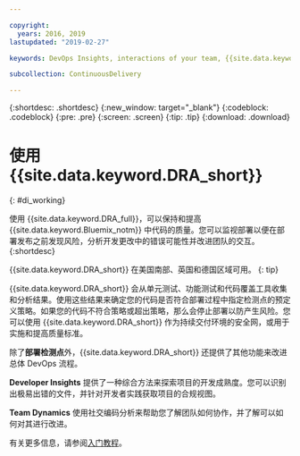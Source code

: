 ```yaml
---

copyright:
  years: 2016, 2019
lastupdated: "2019-02-27"

keywords: DevOps Insights, interactions of your team, {{site.data.keyword.DRA_full}}

subcollection: ContinuousDelivery

---
```


{:shortdesc: .shortdesc}
{:new_window: target="_blank"}
{:codeblock: .codeblock}
{:pre: .pre}
{:screen: .screen}
{:tip: .tip}
{:download: .download}

# 使用 {{site.data.keyword.DRA_short}}
{: #di_working}

使用 {{site.data.keyword.DRA_full}}，可以保持和提高 {{site.data.keyword.Bluemix_notm}} 中代码的质量。您可以监视部署以便在部署发布之前发现风险，分析开发更改中的错误可能性并改进团队的交互。
{:shortdesc}

{{site.data.keyword.DRA_short}} 在美国南部、英国和德国区域可用。
{: tip}

{{site.data.keyword.DRA_short}} 会从单元测试、功能测试和代码覆盖工具收集和分析结果。使用这些结果来确定您的代码是否符合部署过程中指定检测点的预定义策略。如果您的代码不符合策略或超出策略，那么会停止部署以防产生风险。您可以使用 {{site.data.keyword.DRA_short}} 作为持续交付环境的安全网，或用于实施和提高质量标准。 

除了**部署检测点**外，{{site.data.keyword.DRA_short}} 还提供了其他功能来改进总体 DevOps 流程。  

**Developer Insights** 提供了一种综合方法来探索项目的开发成熟度。您可以识别出极易出错的文件，并针对开发者实践获取项目的合规视图。
	
**Team Dynamics** 使用社交编码分析来帮助您了解团队如何协作，并了解可以如何对其进行改进。

有关更多信息，请参阅[入门教程](/docs/services/DevOpsInsights?topic=DevOpsInsights-getting-started)。
